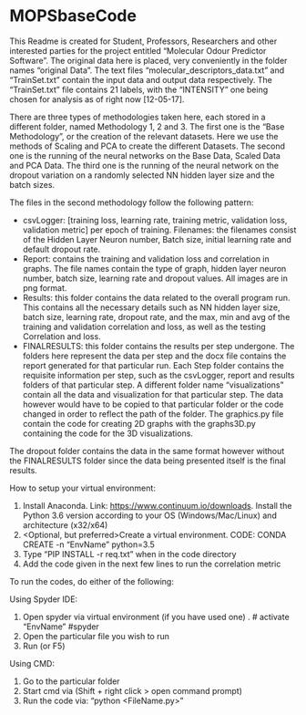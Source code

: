 # MOPSbaseCode

This Readme is created for Student, Professors, Researchers and other interested parties for the project entitled “Molecular Odour Predictor Software”.
The original data here is placed, very conveniently in the folder names “original Data”. The text files “molecular_descriptors_data.txt” and “TrainSet.txt” contain the input data and output data respectively. The “TrainSet.txt” file contains 21 labels, with the “INTENSITY” one being chosen for analysis as of right now [12-05-17].

There are three types of methodologies taken here, each stored in a different folder, named Methodology 1, 2 and 3.
The first one is the “Base Methodology”, or the creation of the relevant datasets. Here we use the methods of Scaling and PCA to create the different Datasets.
The second one is the running of the neural networks on the Base Data, Scaled Data and PCA Data.
The third one is the running of the neural network on the dropout variation on a randomly selected NN hidden layer size and the batch sizes.

The files in the second methodology follow the following pattern:
-	csvLogger: [training loss, learning rate, training metric, validation loss, validation metric] per epoch of training. Filenames: the filenames consist of the Hidden Layer Neuron number, Batch size, initial learning rate and default dropout rate. <No data on testing>
-	Report: contains the training and validation loss and correlation in graphs. The file names contain the type of graph, hidden layer neuron number, batch size, learning rate and dropout values. All images are in png format. <No data on testing>
-	Results: this folder contains the data related to the overall program run. This contains all the necessary details such as NN hidden layer size, batch size, learning rate, dropout rate, and the max, min and avg of the training and validation correlation and loss, as well as the testing Correlation and loss.
-	FINALRESULTS: this folder contains the results per step undergone. The folders here represent the data per step and the docx file contains the report generated for that particular run. Each Step folder contains the requisite information per step, such as the csvLogger, report and results folders of that particular step. A different folder name “visualizations” contain all the data and visualization for that particular step. The data however would have to be copied to that particular folder or the code changed in order to reflect the path of the folder. The graphics.py file contain the code for creating 2D graphs with the graphs3D.py containing the code for the 3D visualizations.

The dropout folder contains the data in the same format however without the FINALRESULTS folder since the data being presented itself is the final results. 

How to setup your virtual environment:
1.	Install Anaconda. Link: https://www.continuum.io/downloads. Install the Python 3.6 version according to your OS (Windows/Mac/Linux) and architecture (x32/x64)
2.	<Optional, but preferred>Create a virtual environment. CODE: CONDA CREATE -n “EnvName” python=3.5
3.	Type “PIP INSTALL -r req.txt” when in the code directory
4.	Add the code given in the next few lines to run the correlation metric

To run the codes, do either of the following:

Using Spyder IDE:
1.	Open spyder via virtual environment (if you have used one)
.		# activate “EnvName”
		#spyder
2.	Open the particular file you wish to run
3.	Run (or F5)

Using CMD:
1.	Go to the particular folder
2.	Start cmd via (Shift + right click > open command prompt)
3.	Run the code via: “python <FileName.py>”
